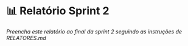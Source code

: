 # 📊 Relatório Sprint 2

_Preencha este relatório ao final da sprint 2 seguindo as instruções de RELATORES.md_
